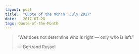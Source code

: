 ```yaml
---
layout:	post
title:	"Quote of the Month: July 2017"
date:	2017-07-28
tags: Quote-of-the-Month
---
```


  
> “War does not determine who is right — only who is left.”
> 
> — Bertrand Russel  